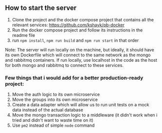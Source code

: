 ## How to start the server
1. Clone the project and the docker compose project that contains all the relevant services: https://github.com/kshayk/pb-docker
2. Run the docker compose project and follow its instructions in the readme file
4. run `npm install`, `npm run build` and `npm run start` in that order

Note: The server will run locally on the machine, but ideally, it should have its own Dockerfile which
will connect to the same network as the mongo and rabbitmq containers.
If run locally, use localhost in the code as the host for both mongo and rabbitmq to connect
to these services.

### Few things that i would add for a better production-ready project:
1. Move the auth logic to its own microservice
2. Move the groups into its own microservice
3. Create a data adapter which will allow us to run unit tests on a mock data instead of the actual database
4. Move the mongo transaction logic to a middleware (it didn't work when i tried and didn't want to waste time on it)
5. Use ``pm2`` instead of simple ``node`` command